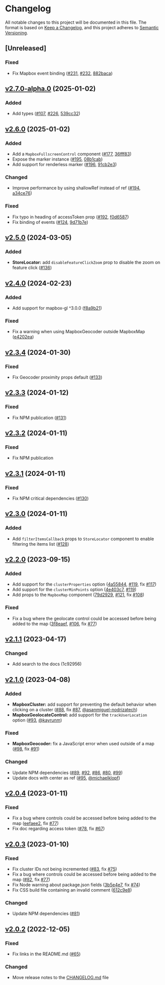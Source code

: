 # Changelog

All notable changes to this project will be documented in this file. The format is based on [Keep a Changelog](https://keepachangelog.com/en/1.0.0/), and this project adheres to [Semantic Versioning](https://semver.org/spec/v2.0.0.html).

## [Unreleased]

### Fixed

- Fix Mapbox event binding ([#231](https://github.com/studiometa/vue-mapbox-gl/issues/231), [#232](https://github.com/studiometa/vue-mapbox-gl/pull/232), [882baca](https://github.com/studiometa/vue-mapbox-gl/commit/882baca))

## [v2.7.0-alpha.0](https://github.com/studiometa/vue-mapbox-gl/compare/2.6.0...2.7.0-alpha.0) (2025-01-02)

### Added

- Add types ([#107](https://github.com/studiometa/vue-mapbox-gl/issues/107), [#226](https://github.com/studiometa/vue-mapbox-gl/pull/226), [539cc32](https://github.com/studiometa/vue-mapbox-gl/commit/539cc32))

## [v2.6.0](https://github.com/studiometa/vue-mapbox-gl/compare/2.5.0...2.6.0) (2025-01-02)

### Added

- Add a `MapboxFullscreenControl` component ([#177](https://github.com/studiometa/vue-mapbox-gl/pull/177), [36fff83](https://github.com/studiometa/vue-mapbox-gl/commit/36fff83))
- Expose the marker instance ([#195](https://github.com/studiometa/vue-mapbox-gl/pull/195), [08b1cab](https://github.com/studiometa/vue-mapbox-gl/commit/08b1cab))
- Add support for renderless marker ([#196](https://github.com/studiometa/vue-mapbox-gl/pull/196), [91cb2e3](https://github.com/studiometa/vue-mapbox-gl/commit/91cb2e3))

### Changed

- Improve performance by using shallowRef instead of ref ([#194](https://github.com/studiometa/vue-mapbox-gl/pull/194), [a34ce76](https://github.com/studiometa/vue-mapbox-gl/commit/a34ce76))

### Fixed

- Fix typo in heading of accessToken prop ([#192](https://github.com/studiometa/vue-mapbox-gl/pull/192), [f0d6587](https://github.com/studiometa/vue-mapbox-gl/commit/f0d6587))
- Fix binding of events ([#124](https://github.com/studiometa/vue-mapbox-gl/pull/124), [9d71b7e](https://github.com/studiometa/vue-mapbox-gl/commit/9d71b7e))

## [v2.5.0](https://github.com/studiometa/vue-mapbox-gl/compare/2.4.0...2.5.0) (2024-03-05)

### Added

- **StoreLocator:** add `disableFeatureClickZoom` prop to disable the zoom on feature click ([#136](https://github.com/studiometa/vue-mapbox-gl/pull/136))

## [v2.4.0](https://github.com/studiometa/vue-mapbox-gl/compare/2.3.4...2.4.0) (2024-02-23)

### Added

- Add support for mapbox-gl ^3.0.0 ([f8a9b21](https://github.com/studiometa/vue-mapbox-gl/commit/f8a9b21))

### Fixed

- Fix a warning when using MapboxGeocoder outside MapboxMap ([e4202ea](https://github.com/studiometa/vue-mapbox-gl/commit/e4202ea))

## [v2.3.4](https://github.com/studiometa/vue-mapbox-gl/compare/2.3.3...2.3.4) (2024-01-30)

### Fixed

- Fix Geocoder proximity props default ([#133](https://github.com/studiometa/vue-mapbox-gl/pull/133))

## [v2.3.3](https://github.com/studiometa/vue-mapbox-gl/compare/2.3.2...2.3.3) (2024-01-12)

### Fixed

- Fix NPM publication ([#131](https://github.com/studiometa/vue-mapbox-gl/pull/131))

## [v2.3.2](https://github.com/studiometa/vue-mapbox-gl/compare/2.3.1...2.3.2) (2024-01-11)

### Fixed

- Fix NPM publication

## [v2.3.1](https://github.com/studiometa/vue-mapbox-gl/compare/2.3.0...2.3.1) (2024-01-11)

### Fixed

- Fix NPM critical dependencies ([#130](https://github.com/studiometa/vue-mapbox-gl/pull/130))

## [v2.3.0](https://github.com/studiometa/vue-mapbox-gl/compare/2.2.0...2.3.0) (2024-01-11)

### Added

- Add `filterItemsCallback` props to `StoreLocator` component to enable filtering the items list ([#128](https://github.com/studiometa/vue-mapbox-gl/pull/128))

## [v2.2.0](https://github.com/studiometa/vue-mapbox-gl/compare/2.1.1...2.2.0) (2023-09-15)

### Added

- Add support for the `clusterProperties` option ([4a55844](https://github.com/studiometa/vue-mapbox-gl/commit/4a55844), [#119](https://github.com/studiometa/vue-mapbox-gl/pull/119), fix [#117](https://github.com/studiometa/vue-mapbox-gl/issues/117))
- Add support for the `clusterMinPoints` option ([4e403c7](https://github.com/studiometa/vue-mapbox-gl/commit/4e403c7), [#119](https://github.com/studiometa/vue-mapbox-gl/pull/119))
- Add props to the `MapboxMap` component ([79d2929](https://github.com/studiometa/vue-mapbox-gl/commit/79d2929), [#121](https://github.com/studiometa/vue-mapbox-gl/pull/121), fix [#108](https://github.com/studiometa/vue-mapbox-gl/issues/108))

### Fixed

- Fix a bug where the geolocate control could be accessed before being added to the map ([3f8eaef](https://github.com/studiometa/vue-mapbox-gl/commit/3f8eaef), [#106](https://github.com/studiometa/vue-mapbox-gl/pull/106), fix [#77](https://github.com/studiometa/vue-mapbox-gl/issues/77))

## [v2.1.1](https://github.com/studiometa/vue-mapbox-gl/compare/2.1.0...2.1.1) (2023-04-17)

### Changed

- Add search to the docs (1c92956)

## [v2.1.0](https://github.com/studiometa/vue-mapbox-gl/compare/2.0.4...2.1.0) (2023-04-08)

### Added

- **MapboxCluster:** add support for preventing the default behavior when clicking on a cluster ([#88](https://github.com/studiometa/vue-mapbox-gl/pull/88), fix [#87](https://github.com/studiometa/vue-mapbox-gl/issues/87), [@asanmiguel-nodrizatech](https://github.com/asanmiguel-nodrizatech))
- **MapboxGeolocateControl:** add support for the `trackUserLocation` option ([#93](https://github.com/studiometa/vue-mapbox-gl/pull/93), [@kayrunm](https://github.com/kayrunm))

### Fixed

- **MapboxGeocoder:** fix a JavaScript error when used outside of a map ([#98](https://github.com/studiometa/vue-mapbox-gl/pull/98), fix [#91](https://github.com/studiometa/vue-mapbox-gl/issues/91))

### Changed

- Update NPM dependencies ([#89](https://github.com/studiometa/vue-mapbox-gl/pull/89), [#92](https://github.com/studiometa/vue-mapbox-gl/pull/92), [#86](https://github.com/studiometa/vue-mapbox-gl/pull/86), [#80](https://github.com/studiometa/vue-mapbox-gl/pull/80), [#99](https://github.com/studiometa/vue-mapbox-gl/pull/99))
- Update docs with center as ref ([#95](https://github.com/studiometa/vue-mapbox-gl/pull/95), [@michaelklopf](https://github.com/michaelklopf))

## [v2.0.4](https://github.com/studiometa/vue-mapbox-gl/compare/2.0.3...2.0.4) (2023-01-11)

### Fixed

- Fix a bug where controls could be accessed before being added to the map ([eefaee2](https://github.com/studiometa/vue-mapbox-gl/commit/eefaee2), fix [#77](https://github.com/studiometa/vue-mapbox-gl/issues/77))
- Fix doc regarding access token ([#78](https://github.com/studiometa/vue-mapbox-gl/pull/78), fix [#67](https://github.com/studiometa/vue-mapbox-gl/issues/67))

## [v2.0.3](https://github.com/studiometa/vue-mapbox-gl/compare/2.0.2...2.0.3) (2023-01-10)

### Fixed

- Fix cluster IDs not being incremented ([#83](https://github.com/studiometa/vue-mapbox-gl/pull/83), fix [#75](https://github.com/studiometa/vue-mapbox-gl/issues/75))
- Fix a bug where controls could be accessed before being added to the map ([#82](https://github.com/studiometa/vue-mapbox-gl/pull/82), fix [#77](https://github.com/studiometa/vue-mapbox-gl/issues/77))
- Fix Node warning about package.json fields ([3b5e4e7](https://github.com/studiometa/vue-mapbox-gl/commit/3b5e4e7), fix [#74](https://github.com/studiometa/vue-mapbox-gl/issues/74))
- Fix CSS build file containing an invalid comment ([612c9e8](https://github.com/studiometa/vue-mapbox-gl/commit/612c9e8))

### Changed

- Update NPM dependencies ([#81](https://github.com/studiometa/vue-mapbox-gl/pull/81))

## [v2.0.2](https://github.com/studiometa/vue-mapbox-gl/compare/2.0.1...2.0.2) (2022-12-05)

### Fixed

- Fix links in the README.md ([#65](https://github.com/studiometa/vue-mapbox-gl/pull/65))

### Changed

- Move release notes to the [CHANGELOG.md](https://github.com/studiometa/vue-mapbox-gl/blob/develop/CHANGELOG.md) file
